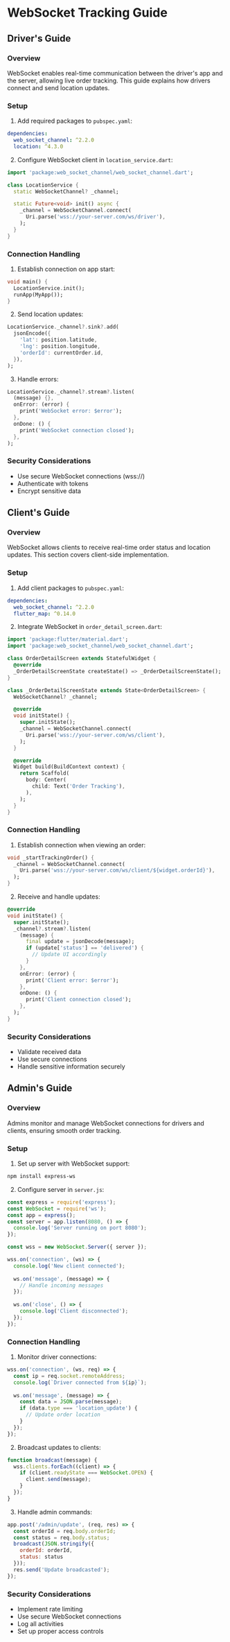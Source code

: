 # WebSocket Tracking Guide

## Driver's Guide

### Overview
WebSocket enables real-time communication between the driver's app and the server, allowing live order tracking. This guide explains how drivers connect and send location updates.

### Setup
1. Add required packages to `pubspec.yaml`:
```yaml
dependencies:
  web_socket_channel: ^2.2.0
  location: ^4.3.0
```

2. Configure WebSocket client in `location_service.dart`:
```dart
import 'package:web_socket_channel/web_socket_channel.dart';

class LocationService {
  static WebSocketChannel? _channel;

  static Future<void> init() async {
    _channel = WebSocketChannel.connect(
      Uri.parse('wss://your-server.com/ws/driver'),
    );
  }
}
```

### Connection Handling
1. Establish connection on app start:
```dart
void main() {
  LocationService.init();
  runApp(MyApp());
}
```

2. Send location updates:
```dart
LocationService._channel?.sink?.add(
  jsonEncode({
    'lat': position.latitude,
    'lng': position.longitude,
    'orderId': currentOrder.id,
  }),
);
```

3. Handle errors:
```dart
LocationService._channel?.stream?.listen(
  (message) {},
  onError: (error) {
    print('WebSocket error: $error');
  },
  onDone: () {
    print('WebSocket connection closed');
  },
);
```

### Security Considerations
- Use secure WebSocket connections (wss://)
- Authenticate with tokens
- Encrypt sensitive data

## Client's Guide

### Overview
WebSocket allows clients to receive real-time order status and location updates. This section covers client-side implementation.

### Setup
1. Add client packages to `pubspec.yaml`:
```yaml
dependencies:
  web_socket_channel: ^2.2.0
  flutter_map: ^0.14.0
```

2. Integrate WebSocket in `order_detail_screen.dart`:
```dart
import 'package:flutter/material.dart';
import 'package:web_socket_channel/web_socket_channel.dart';

class OrderDetailScreen extends StatefulWidget {
  @override
  _OrderDetailScreenState createState() => _OrderDetailScreenState();
}

class _OrderDetailScreenState extends State<OrderDetailScreen> {
  WebSocketChannel? _channel;

  @override
  void initState() {
    super.initState();
    _channel = WebSocketChannel.connect(
      Uri.parse('wss://your-server.com/ws/client'),
    );
  }

  @override
  Widget build(BuildContext context) {
    return Scaffold(
      body: Center(
        child: Text('Order Tracking'),
      ),
    );
  }
}
```

### Connection Handling
1. Establish connection when viewing an order:
```dart
void _startTrackingOrder() {
  _channel = WebSocketChannel.connect(
    Uri.parse('wss://your-server.com/ws/client/${widget.orderId}'),
  );
}
```

2. Receive and handle updates:
```dart
@override
void initState() {
  super.initState();
  _channel?.stream?.listen(
    (message) {
      final update = jsonDecode(message);
      if (update['status'] == 'delivered') {
        // Update UI accordingly
      }
    },
    onError: (error) {
      print('Client error: $error');
    },
    onDone: () {
      print('Client connection closed');
    },
  );
}
```

### Security Considerations
- Validate received data
- Use secure connections
- Handle sensitive information securely

## Admin's Guide

### Overview
Admins monitor and manage WebSocket connections for drivers and clients, ensuring smooth order tracking.

### Setup
1. Set up server with WebSocket support:
```bash
npm install express-ws
```

2. Configure server in `server.js`:
```javascript
const express = require('express');
const WebSocket = require('ws');
const app = express();
const server = app.listen(8080, () => {
  console.log('Server running on port 8080');
});

const wss = new WebSocket.Server({ server });

wss.on('connection', (ws) => {
  console.log('New client connected');
  
  ws.on('message', (message) => {
    // Handle incoming messages
  });
  
  ws.on('close', () => {
    console.log('Client disconnected');
  });
});
```

### Connection Handling
1. Monitor driver connections:
```javascript
wss.on('connection', (ws, req) => {
  const ip = req.socket.remoteAddress;
  console.log(`Driver connected from ${ip}`);
  
  ws.on('message', (message) => {
    const data = JSON.parse(message);
    if (data.type === 'location_update') {
      // Update order location
    }
  });
});
```

2. Broadcast updates to clients:
```javascript
function broadcast(message) {
  wss.clients.forEach((client) => {
    if (client.readyState === WebSocket.OPEN) {
      client.send(message);
    }
  });
}
```

3. Handle admin commands:
```javascript
app.post('/admin/update', (req, res) => {
  const orderId = req.body.orderId;
  const status = req.body.status;
  broadcast(JSON.stringify({
    orderId: orderId,
    status: status
  }));
  res.send('Update broadcasted');
});
```

### Security Considerations
- Implement rate limiting
- Use secure WebSocket connections
- Log all activities
- Set up proper access controls
